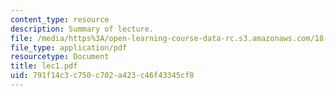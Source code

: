 ```yaml
---
content_type: resource
description: Summary of lecture.
file: /media/https%3A/open-learning-course-data-rc.s3.amazonaws.com/18-034-honors-differential-equations-spring-2004/791f14c3c750c702a423c46f43345cf8_lec1.pdf
file_type: application/pdf
resourcetype: Document
title: lec1.pdf
uid: 791f14c3-c750-c702-a423-c46f43345cf8
---
```

